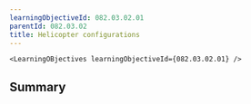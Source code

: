 ```yaml
---
learningObjectiveId: 082.03.02.01
parentId: 082.03.02
title: Helicopter configurations
---
```


```tsx eval
<LearningOBjectives learningObjectiveId={082.03.02.01} />
```

## Summary
